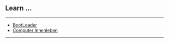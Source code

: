 
## Learn ...

---

* [BootLoader](https://github.com/dr-woitschek/learn/tree/main/BootLoader/)
* [Computer Innenleben](https://github.com/dr-woitschek/learn/tree/main/Computer_Innenleben/)

---
